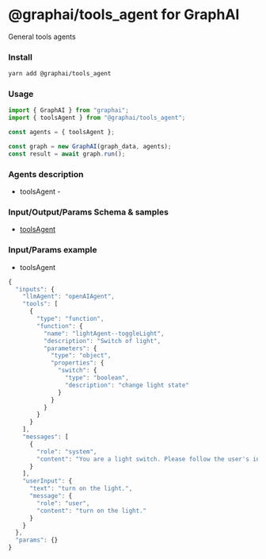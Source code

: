 
# @graphai/tools_agent for GraphAI

General tools agents

### Install

```sh
yarn add @graphai/tools_agent
```


### Usage

```typescript
import { GraphAI } from "graphai";
import { toolsAgent } from "@graphai/tools_agent";

const agents = { toolsAgent };

const graph = new GraphAI(graph_data, agents);
const result = await graph.run();
```

### Agents description
- toolsAgent - 

### Input/Output/Params Schema & samples
 - [toolsAgent](https://github.com/receptron/graphai/blob/main/docs/agentDocs/undefined/toolsAgent.md)

### Input/Params example
 - toolsAgent


```typescript
{
  "inputs": {
    "llmAgent": "openAIAgent",
    "tools": [
      {
        "type": "function",
        "function": {
          "name": "lightAgent--toggleLight",
          "description": "Switch of light",
          "parameters": {
            "type": "object",
            "properties": {
              "switch": {
                "type": "boolean",
                "description": "change light state"
              }
            }
          }
        }
      }
    ],
    "messages": [
      {
        "role": "system",
        "content": "You are a light switch. Please follow the user's instructions."
      }
    ],
    "userInput": {
      "text": "turn on the light.",
      "message": {
        "role": "user",
        "content": "turn on the light."
      }
    }
  },
  "params": {}
}
```










